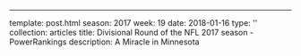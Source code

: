 ---
template: post.html
season: 2017
week: 19
date: 2018-01-16
type: ''
collection: articles
title: Divisional Round of the NFL 2017 season - PowerRankings
description: A Miracle in Minnesota

